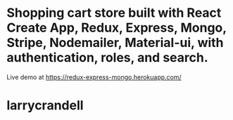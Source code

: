 # Shopping cart store built with React Create App, Redux, Express, Mongo, Stripe, Nodemailer, Material-ui, with authentication, roles, and search.
Live demo at https://redux-express-mongo.herokuapp.com/
# larrycrandell
